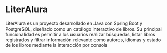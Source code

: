 # LiterAlura
LiterAlura es un proyecto desarrollado en Java con Spring Boot y PostgreSQL, diseñado como un catálogo interactivo de libros. Su principal funcionalidad es permitir a los usuarios realizar búsquedas, listar libros registrados y filtrar información relevante como autores, idiomas y estado de los libros mediante la interacción por consola
